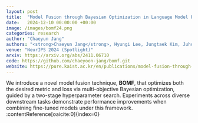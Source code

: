 ```yaml
---
layout: post
title:  "Model Fusion through Bayesian Optimization in Language Model Fine-Tuning"
date:   2024-12-10 00:00:00 +00:00
image: /images/bomf24.png
categories: research
author: "Chaeyun Jang"
authors: "<strong>Chaeyun Jang</strong>, Hyungi Lee, Jungtaek Kim, Juho Lee"
venue: "NeurIPS 2024 (Spotlight)"
arxiv: https://arxiv.org/abs/2411.06710
code: https://github.com/chaeyoon-jang/bomf.git
website: https://pure.kaist.ac.kr/en/publications/model-fusion-through-bayesian-optimization-in-language-model-fine/
---
```

We introduce a novel model fusion technique, **BOMF**, that optimizes both the desired metric and loss via multi-objective Bayesian optimization, guided by a two-stage hyperparameter search. Experiments across diverse downstream tasks demonstrate performance improvements when combining fine-tuned models under this framework. :contentReference[oaicite:0]{index=0}